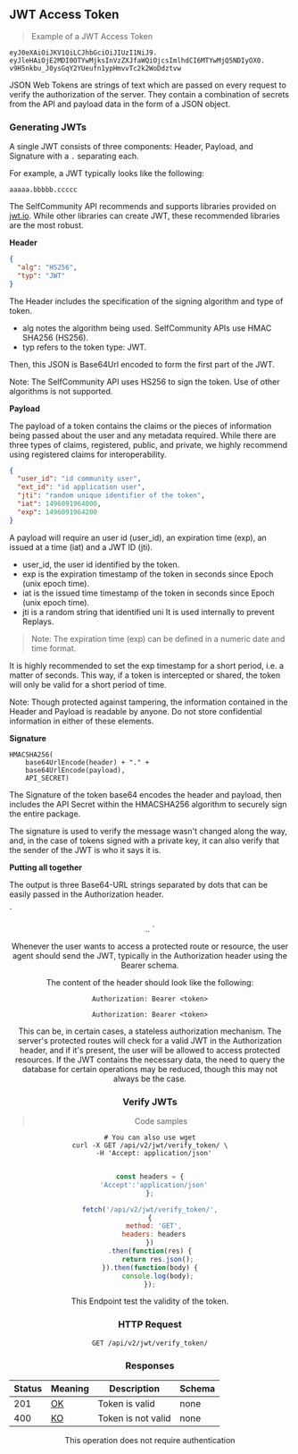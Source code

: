 ## JWT Access Token

<a id="selfcommunity-api-authentication-jwt"></a>

> Example of a JWT Access Token

```shell
eyJ0eXAiOiJKV1QiLCJhbGciOiJIUzI1NiJ9.
eyJleHAiOjE2MDI0OTYwMjksInVzZXJfaWQiOjcsImlhdCI6MTYwMjQ5NDIyOX0.
v9H5nkbu_J0ysGqY2YUeufn1ypHmvvTc2k2WoDdztvw
```

JSON Web Tokens are strings of text which are passed on every request to verify the authorization of the server. 
They contain a combination of secrets from the API and payload data in the form of a JSON object.

### Generating JWTs

A single JWT consists of three components: Header, Payload, and Signature with a `.` separating each. 

For example, a JWT typically looks like the following: 

`aaaaa.bbbbb.ccccc`

The SelfCommunity API recommends and supports libraries provided on [jwt.io](https://jwt.io/). While other libraries can create JWT, these recommended libraries are the most robust.

**Header**

```json
{
  "alg": "HS256",
  "typ": "JWT"
}
```

The Header includes the specification of the signing algorithm and type of token.
 
* alg notes the algorithm being used. SelfCommunity APIs use HMAC SHA256 (HS256). 
* typ refers to the token type: JWT.

Then, this JSON is Base64Url encoded to form the first part of the JWT.

<aside class="notice">
Note: The SelfCommunity API uses HS256 to sign the token. Use of other algorithms is not supported.
</aside>


**Payload**

The payload of a token contains the claims or the pieces of information being passed about the user and any metadata required. 
While there are three types of claims, registered, public, and private, we highly recommend using registered claims for interoperability.

```json
{
  "user_id": "id community user",
  "ext_id": "id application user",
  "jti": "random unique identifier of the token",
  "iat": 1496091964000,
  "exp": 1496091964200
}
```
 
A payload will require an user id (user_id), an expiration time (exp), an issued at a time (iat) and a JWT ID (jti).

* user_id, the user id identified by the token.
* exp is the expiration timestamp of the token in seconds since Epoch (unix epoch time).
* iat is the issued time timestamp of the token in seconds since Epoch (unix epoch time).
* jti is a random string that identified uni It is used internally to prevent Replays.

> Note: The expiration time (exp) can be defined in a numeric date and time format.

It is highly recommended to set the exp timestamp for a short period, i.e. a matter of seconds. 
This way, if a token is intercepted or shared, the token will only be valid for a short period of time.

<aside class="notice">
Note: Though protected against tampering, the information contained in the Header and Payload is readable by anyone. 
Do not store confidential information in either of these elements.
</aside>


**Signature**

```
HMACSHA256(
    base64UrlEncode(header) + "." +
    base64UrlEncode(payload),
    API_SECRET)
```

The Signature of the token base64 encodes the header and payload, then includes the API Secret within the HMACSHA256 
algorithm to securely sign the entire package.

The signature is used to verify the message wasn't changed along the way, and, in the case of tokens signed with a private key, 
it can also verify that the sender of the JWT is who it says it is.


**Putting all together**

The output is three Base64-URL strings separated by dots that can be easily passed in the Authorization header.  

`
<header>.<payload>.<signature>
`

Whenever the user wants to access a protected route or resource, the user agent should send the JWT, 
typically in the Authorization header using the Bearer schema. 

The content of the header should look like the following:

`
Authorization: Bearer <token>
`


```
Authorization: Bearer <token>
```

This can be, in certain cases, a stateless authorization mechanism. 
The server's protected routes will check for a valid JWT in the Authorization header, and if it's present, the user 
will be allowed to access protected resources. 
If the JWT contains the necessary data, the need to query the database for certain operations may be reduced, 
though this may not always be the case.


### Verify JWTs

> Code samples

```shell
# You can also use wget
curl -X GET /api/v2/jwt/verify_token/ \
  -H 'Accept: application/json'

```

```javascript

const headers = {
  'Accept':'application/json'
};

fetch('/api/v2/jwt/verify_token/',
{
  method: 'GET',
  headers: headers
})
.then(function(res) {
    return res.json();
}).then(function(body) {
    console.log(body);
});

```

This Endpoint test the validity of the token.

<h3 id="http-request">HTTP Request</h3>

`GET /api/v2/jwt/verify_token/`

<h3 id="Captcha-responses">Responses</h3>

|Status|Meaning|Description|Schema|
|---|---|---|---|
|201|[OK](https://tools.ietf.org/html/rfc7231#section-6.3.1)|Token is valid|none|
|400|[KO](https://tools.ietf.org/html/rfc7231#section-6.3.1)|Token is not valid|none|

<aside class="notice">
This operation does not require authentication
</aside>
